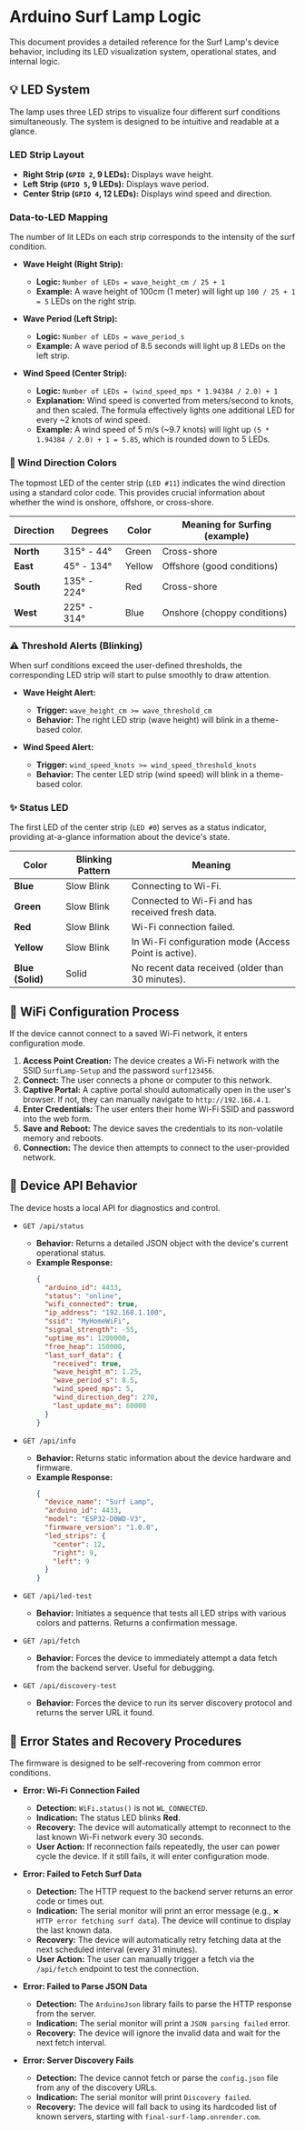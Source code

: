 # Arduino Surf Lamp Logic

This document provides a detailed reference for the Surf Lamp's device behavior, including its LED visualization system, operational states, and internal logic.

## 💡 LED System

The lamp uses three LED strips to visualize four different surf conditions simultaneously. The system is designed to be intuitive and readable at a glance.

### LED Strip Layout

*   **Right Strip (`GPIO 2`, 9 LEDs):** Displays wave height.
*   **Left Strip (`GPIO 5`, 9 LEDs):** Displays wave period.
*   **Center Strip (`GPIO 4`, 12 LEDs):** Displays wind speed and direction.

### Data-to-LED Mapping

The number of lit LEDs on each strip corresponds to the intensity of the surf condition.

*   **Wave Height (Right Strip):**
    *   **Logic:** `Number of LEDs = wave_height_cm / 25 + 1`
    *   **Example:** A wave height of 100cm (1 meter) will light up `100 / 25 + 1 = 5` LEDs on the right strip.

*   **Wave Period (Left Strip):**
    *   **Logic:** `Number of LEDs = wave_period_s`
    *   **Example:** A wave period of 8.5 seconds will light up 8 LEDs on the left strip.

*   **Wind Speed (Center Strip):**
    *   **Logic:** `Number of LEDs = (wind_speed_mps * 1.94384 / 2.0) + 1`
    *   **Explanation:** Wind speed is converted from meters/second to knots, and then scaled. The formula effectively lights one additional LED for every ~2 knots of wind speed.
    *   **Example:** A wind speed of 5 m/s (~9.7 knots) will light up `(5 * 1.94384 / 2.0) + 1 = 5.85`, which is rounded down to 5 LEDs.

### 🧭 Wind Direction Colors

The topmost LED of the center strip (`LED #11`) indicates the wind direction using a standard color code. This provides crucial information about whether the wind is onshore, offshore, or cross-shore.

| Direction        | Degrees             | Color  | Meaning for Surfing (example) |
| ---------------- | ------------------- | ------ | ----------------------------- |
| **North**        | 315° - 44°          | Green  | Cross-shore                   |
| **East**         | 45° - 134°          | Yellow | Offshore (good conditions)    |
| **South**        | 135° - 224°         | Red    | Cross-shore                   |
| **West**         | 225° - 314°         | Blue   | Onshore (choppy conditions)   |

### ⚠️ Threshold Alerts (Blinking)

When surf conditions exceed the user-defined thresholds, the corresponding LED strip will start to pulse smoothly to draw attention.

*   **Wave Height Alert:**
    *   **Trigger:** `wave_height_cm >= wave_threshold_cm`
    *   **Behavior:** The right LED strip (wave height) will blink in a theme-based color.

*   **Wind Speed Alert:**
    *   **Trigger:** `wind_speed_knots >= wind_speed_threshold_knots`
    *   **Behavior:** The center LED strip (wind speed) will blink in a theme-based color.

### ✨ Status LED

The first LED of the center strip (`LED #0`) serves as a status indicator, providing at-a-glance information about the device's state.

| Color          | Blinking Pattern | Meaning                                       |
| -------------- | ---------------- | --------------------------------------------- |
| **Blue**       | Slow Blink       | Connecting to Wi-Fi.                          |
| **Green**      | Slow Blink       | Connected to Wi-Fi and has received fresh data. |
| **Red**        | Slow Blink       | Wi-Fi connection failed.                      |
| **Yellow**     | Slow Blink       | In Wi-Fi configuration mode (Access Point is active). |
| **Blue (Solid)** | Solid            | No recent data received (older than 30 minutes). |

## 📶 WiFi Configuration Process

If the device cannot connect to a saved Wi-Fi network, it enters configuration mode.

1.  **Access Point Creation:** The device creates a Wi-Fi network with the SSID `SurfLamp-Setup` and the password `surf123456`.
2.  **Connect:** The user connects a phone or computer to this network.
3.  **Captive Portal:** A captive portal should automatically open in the user's browser. If not, they can manually navigate to `http://192.168.4.1`.
4.  **Enter Credentials:** The user enters their home Wi-Fi SSID and password into the web form.
5.  **Save and Reboot:** The device saves the credentials to its non-volatile memory and reboots.
6.  **Connection:** The device then attempts to connect to the user-provided network.

## 📡 Device API Behavior

The device hosts a local API for diagnostics and control.

*   `GET /api/status`
    *   **Behavior:** Returns a detailed JSON object with the device's current operational status.
    *   **Example Response:**
        ```json
        {
          "arduino_id": 4433,
          "status": "online",
          "wifi_connected": true,
          "ip_address": "192.168.1.100",
          "ssid": "MyHomeWiFi",
          "signal_strength": -55,
          "uptime_ms": 1200000,
          "free_heap": 150000,
          "last_surf_data": {
            "received": true,
            "wave_height_m": 1.25,
            "wave_period_s": 8.5,
            "wind_speed_mps": 5,
            "wind_direction_deg": 270,
            "last_update_ms": 60000
          }
        }
        ```

*   `GET /api/info`
    *   **Behavior:** Returns static information about the device hardware and firmware.
    *   **Example Response:**
        ```json
        {
          "device_name": "Surf Lamp",
          "arduino_id": 4433,
          "model": "ESP32-D0WD-V3",
          "firmware_version": "1.0.0",
          "led_strips": {
            "center": 12,
            "right": 9,
            "left": 9
          }
        }
        ```

*   `GET /api/led-test`
    *   **Behavior:** Initiates a sequence that tests all LED strips with various colors and patterns. Returns a confirmation message.

*   `GET /api/fetch`
    *   **Behavior:** Forces the device to immediately attempt a data fetch from the backend server. Useful for debugging.

*   `GET /api/discovery-test`
    *   **Behavior:** Forces the device to run its server discovery protocol and returns the server URL it found.

## 🚨 Error States and Recovery Procedures

The firmware is designed to be self-recovering from common error conditions.

*   **Error: Wi-Fi Connection Failed**
    *   **Detection:** `WiFi.status()` is not `WL_CONNECTED`.
    *   **Indication:** The status LED blinks **Red**.
    *   **Recovery:** The device will automatically attempt to reconnect to the last known Wi-Fi network every 30 seconds.
    *   **User Action:** If reconnection fails repeatedly, the user can power cycle the device. If it still fails, it will enter configuration mode.

*   **Error: Failed to Fetch Surf Data**
    *   **Detection:** The HTTP request to the backend server returns an error code or times out.
    *   **Indication:** The serial monitor will print an error message (e.g., `❌ HTTP error fetching surf data`). The device will continue to display the last known data.
    *   **Recovery:** The device will automatically retry fetching data at the next scheduled interval (every 31 minutes).
    *   **User Action:** The user can manually trigger a fetch via the `/api/fetch` endpoint to test the connection.

*   **Error: Failed to Parse JSON Data**
    *   **Detection:** The `ArduinoJson` library fails to parse the HTTP response from the server.
    *   **Indication:** The serial monitor will print a `JSON parsing failed` error.
    *   **Recovery:** The device will ignore the invalid data and wait for the next fetch interval.

*   **Error: Server Discovery Fails**
    *   **Detection:** The device cannot fetch or parse the `config.json` file from any of the discovery URLs.
    *   **Indication:** The serial monitor will print `Discovery failed`.
    *   **Recovery:** The device will fall back to using its hardcoded list of known servers, starting with `final-surf-lamp.onrender.com`.
